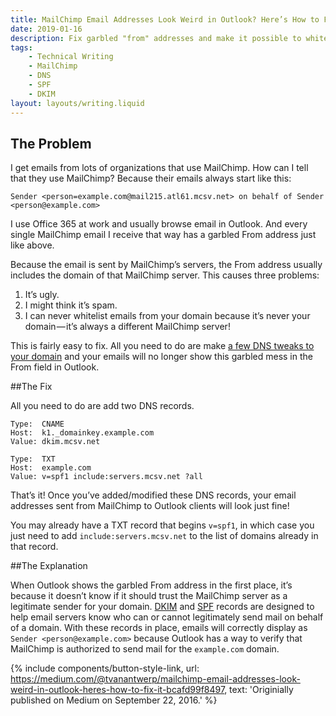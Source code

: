 ```yaml
---
title: MailChimp Email Addresses Look Weird in Outlook? Here’s How to Fix It.
date: 2019-01-16
description: Fix garbled "from" addresses and make it possible to whitelist your mailings through MailChimp.
tags:
    - Technical Writing
    - MailChimp
    - DNS
    - SPF
    - DKIM
layout: layouts/writing.liquid
---
```


## The Problem

I get emails from lots of organizations that use MailChimp. How can I tell that they use MailChimp? Because their emails always start like this:

```
Sender <person=example.com@mail215.atl61.mcsv.net> on behalf of Sender <person@example.com>
```

I use Office 365 at work and usually browse email in Outlook. And every single MailChimp email I receive that way has a garbled From address just like above.

Because the email is sent by MailChimp’s servers, the From address usually includes the domain of that MailChimp server. This causes three problems:

1. It’s ugly.
2. I might think it’s spam.
3. I can never whitelist emails from your domain because it’s never your domain — it’s always a different MailChimp server!

This is fairly easy to fix. All you need to do are make [a few DNS tweaks to your domain](http://kb.mailchimp.com/accounts/email-authentication/set-up-custom-domain-authentication-dkim-and-spf) and your emails will no longer show this garbled mess in the From field in Outlook.

##The Fix

All you need to do are add two DNS records.

```
Type:  CNAME
Host:  k1._domainkey.example.com
Value: dkim.mcsv.net

Type:  TXT
Host:  example.com
Value: v=spf1 include:servers.mcsv.net ?all
```

That’s it! Once you’ve added/modified these DNS records, your email addresses sent from MailChimp to Outlook clients will look just fine!

You may already have a TXT record that begins `v=spf1`, in which case you just need to add `include:servers.mcsv.net` to the list of domains already in that record.

##The Explanation

When Outlook shows the garbled From address in the first place, it’s because it doesn’t know if it should trust the MailChimp server as a legitimate sender for your domain. [DKIM](https://support.google.com/a/answer/174124?hl=en) and [SPF](https://support.google.com/a/answer/33786?hl=en) records are designed to help email servers know who can or cannot legitimately send mail on behalf of a domain. With these records in place, emails will correctly display as `Sender <person@example.com>` because Outlook has a way to verify that MailChimp is authorized to send mail for the `example.com` domain.

{% include components/button-style-link, url: https://medium.com/@tvanantwerp/mailchimp-email-addresses-look-weird-in-outlook-heres-how-to-fix-it-bcafd99f8497, text: 'Originially published on Medium on September 22, 2016.' %}